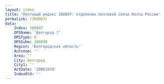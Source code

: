 ```yaml
---
layout: index
title: 'Почтовый индекс 308007: отделение почтовой связи Почты России'
permalink: /308007/
data:
    Index: 308007
    OPSName: 'Белгород 7'
    OPSType: О
    OPSSubm: 308099
    Region: 'Белгородская область'
    Autonom: ''
    Area: ''
    City: Белгород
    City1: ''
    ActDate: '20001030'
    IndexOld: ''
---
```

